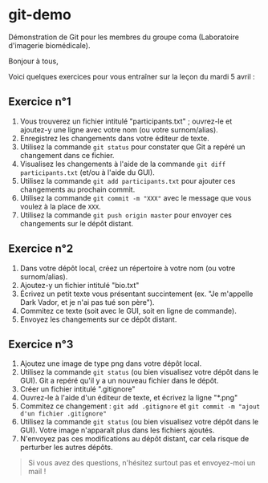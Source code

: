 # git-demo
Démonstration de Git pour les membres du groupe coma (Laboratoire d'imagerie biomédicale).

Bonjour à tous,

Voici quelques exercices pour vous entraîner sur la leçon du mardi 5 avril :

## Exercice n°1
1. Vous trouverez un fichier intitulé "participants.txt" ; ouvrez-le et ajoutez-y une ligne avec votre nom (ou votre surnom/alias).
2. Enregistrez les changements dans votre éditeur de texte.
3. Utilisez la commande `git status` pour constater que Git a repéré un changement dans ce fichier.
4. Visualisez les changements à l'aide de la commande `git diff participants.txt` (et/ou à l'aide du GUI).
5. Utilisez la commande `git add participants.txt` pour ajouter ces changements au prochain commit.
6. Utilisez la commande `git commit -m "XXX"` avec le message que vous voulez à la place de `XXX`.
7. Utilisez la commande `git push origin master` pour envoyer ces changements sur le dépôt distant.

## Exercice n°2
1. Dans votre dépôt local, créez un répertoire à votre nom (ou votre surnom/alias).
2. Ajoutez-y un fichier intitulé "bio.txt"
3. Écrivez un petit texte vous présentant succintement (ex. "Je m'appelle Dark Vador, et je n'ai pas tué son père").
4. Commitez ce texte (soit avec le GUI, soit en ligne de commande).
5. Envoyez les changements sur ce dépôt distant.

## Exercice n°3
1. Ajoutez une image de type png dans votre dépôt local.
2. Utilisez la commande `git status` (ou bien visualisez votre dépôt dans le GUI). Git a repéré qu'il y a un nouveau fichier dans le dépôt.
3. Créer un fichier intitulé ".gitignore"
4. Ouvrez-le à l'aide d'un éditeur de texte, et écrivez la ligne "*.png"
5. Commitez ce changement : `git add .gitignore` et `git commit -m "ajout d'un fichier .gitignore"`
6. Utilisez la commande `git status` (ou bien visualisez votre dépôt dans le GUI). Votre image n'apparaît plus dans les fichiers ajoutés.
7. N'envoyez pas ces modifications au dépôt distant, car cela risque de perturber les autres dépôts.

> Si vous avez des questions, n'hésitez surtout pas et envoyez-moi un mail !


